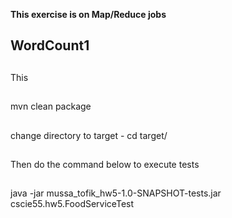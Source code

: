 **This exercise is on Map/Reduce jobs**

## WordCount1
##
 
This  
##  

mvn clean package
##  

change directory to target - cd target/
##  

Then do the command below to execute tests
##
java -jar mussa_tofik_hw5-1.0-SNAPSHOT-tests.jar cscie55.hw5.FoodServiceTest 
##  

